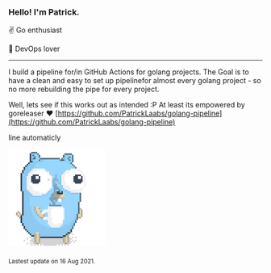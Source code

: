 ### Hello! I'm Patrick.

:v: Go enthusiast

:muscle: DevOps lover

---

I build a pipeline for/in GitHub Actions for golang projects. The Goal is to have a clean and easy to set up pipelinefor almost every golang project - so no more rebuilding the pipe for every project.

Well, lets see if this works out as intended :P At least its empowered by goreleaser :heart:
[https://github.com/PatrickLaabs/golang-pipeline](https://github.com/PatrickLaabs/golang-pipeline)

line automaticly


![Image alt text](/images/gopher_with_coffee.gif)


<sub>Lastest update on 16 Aug 2021.</sub>
